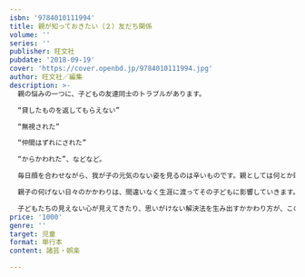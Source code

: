 ```yaml
---
isbn: '9784010111994'
title: 親が知っておきたい（２）友だち関係
volume: ''
series: ''
publisher: 旺文社
pubdate: '2018-09-19'
cover: 'https://cover.openbd.jp/9784010111994.jpg'
author: 旺文社／編集
description: >-
  親の悩みの一つに、子どもの友達同士のトラブルがあります。

  “貸したものを返してもらえない”

  “無視された”

  “仲間はずれにされた”

  “からかわれた”、などなど。

  毎日顔を合わせながら、我が子の元気のない姿を見るのは辛いものです。親としては何とか助けたいと思いながらも、口を閉ざしてしまう子どもにどうかかわればよいものか、と悩みます。でも見方を変えれば、悩と向き合うことは、子どもにとっても親にとっても、お互いの関係性を深め心を育てるとても大切な機会とも言えるのです。

  親子の何げない日々のかかわりは、間違いなく生涯に渡ってその子どもに影響していきます。だからこそ、親子の良い関係性を創るために今までとはほんの少し違うかかわり方を学ぶことは価値がありますね。

  子どもたちの見えない心が見えてきたり、思いがけない解決法を生み出すかかわり方が、この本に事例と共に示されています。
price: '1000'
genre: ''
target: 児童
format: 単行本
content: 諸芸・娯楽

---
```

